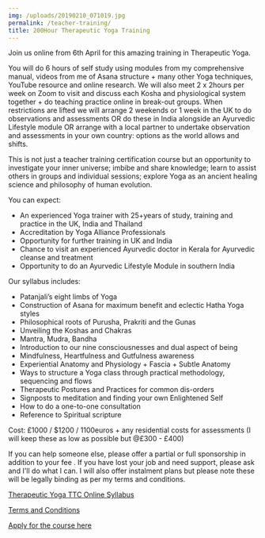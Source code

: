 ```yaml
---
img: /uploads/20190210_071019.jpg
permalink: /teacher-training/
title: 200Hour Therapeutic Yoga Training
---
```

Join us online from 6th April for this amazing training in Therapeutic Yoga.

You will do 6 hours of self study using modules from my comprehensive manual, videos from me of Asana structure + many other Yoga techniques, YouTube resource and online research. We will also meet 2 x 2hours per week on Zoom to visit and discuss each Kosha and physiological system together + do teaching practice online in break-out groups. When restrictions are lifted we will arrange 2 weekends or 1 week in the UK to do observations and assessments OR do these in India alongside an Ayurvedic Lifestyle module OR arrange with a local partner to undertake observation and assessments in your own country: options as the world allows and shifts.

This is not just a teacher training certification course but an opportunity to investigate your inner universe; imbibe and share knowledge; learn to assist others in groups and individual sessions; explore Yoga as an ancient healing science and philosophy of human evolution.

You can expect:

* An experienced Yoga trainer with 25+years of study, training and practice in the UK, India and Thailand
* Accreditation by Yoga Alliance Professionals 
* Opportunity for further training in UK and India
* Chance to visit an experienced Ayurvedic doctor in Kerala for Ayurvedic cleanse and treatment
* Opportunity to do an Ayurvedic Lifestyle Module in southern India

Our syllabus includes:

* Patanjali’s eight limbs of Yoga
* Construction of Asana for maximum benefit and eclectic Hatha Yoga styles
* Philosophical roots of Purusha, Prakriti and the Gunas
* Unveiling the Koshas and Chakras
* Mantra, Mudra, Bandha
* Introduction to our nine consciousnesses and dual aspect of being
* Mindfulness, Heartfulness and Gutfulness awareness
* Experiential Anatomy and Physiology + Fascia + Subtle Anatomy
* Ways to structure a Yoga class through practical methodology, sequencing and flows
* Therapeutic Postures and Practices for common dis-orders
* Signposts to meditation and finding your own Enlightened Self
* How to do a one-to-one consultation
* Reference to Spiritual scripture

Cost: £1000 / $1200 / 1100euros + any residential costs for assessments (I will keep these as low as possible but @£300 - £400)

If you can help someone else, please offer a partial or full sponsorship in addition to your fee . If you have lost your job and need support, please ask and I'll do what I can. I will also offer instalment plans but please note these will be legally binding as per my terms and conditions.

[Therapeutic Yoga TTC Online Syllabus](https://www.dropbox.com/s/axm73cfo1tmrn4d/Therapeutic%20Yoga%20online%20TTC%20Syllabus.docx?dl=0)

[Terms and Conditions](https://www.dropbox.com/s/xvbdumyojhcmytw/Terms%20and%20Conditions%202020.pdf?dl=0)

[Apply for the course here](https://www.dropbox.com/s/o6vwtsbl9heelf2/Inner%20Fire%20TTC%20application%20form.pdf?dl=0)